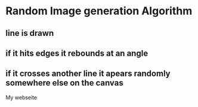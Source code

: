  
 # Random Image generation Algorithm
## line is drawn
## if it hits edges it rebounds at an angle
## if it crosses another line it apears randomly somewhere else on the canvas
My webseite
